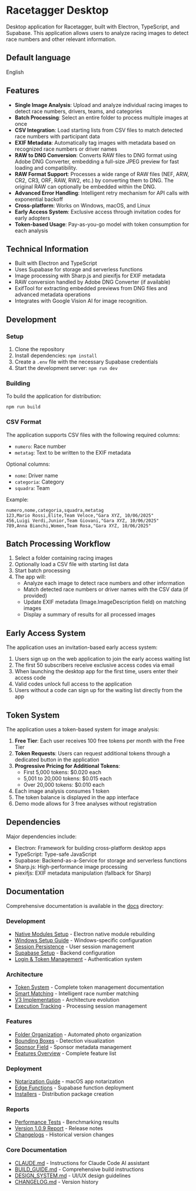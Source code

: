 # Racetagger Desktop

Desktop application for Racetagger, built with Electron, TypeScript, and Supabase. This application allows users to analyze racing images to detect race numbers and other relevant information.

## Default language
English

## Features

- **Single Image Analysis**: Upload and analyze individual racing images to detect race numbers, drivers, teams, and categories
- **Batch Processing**: Select an entire folder to process multiple images at once
- **CSV Integration**: Load starting lists from CSV files to match detected race numbers with participant data
- **EXIF Metadata**: Automatically tag images with metadata based on recognized race numbers or driver names
- **RAW to DNG Conversion**: Converts RAW files to DNG format using Adobe DNG Converter, embedding a full-size JPEG preview for fast loading and compatibility.
- **RAW Format Support**: Processes a wide range of RAW files (NEF, ARW, CR2, CR3, ORF, RAW, RW2, etc.) by converting them to DNG. The original RAW can optionally be embedded within the DNG.
- **Advanced Error Handling**: Intelligent retry mechanism for API calls with exponential backoff
- **Cross-platform**: Works on Windows, macOS, and Linux
- **Early Access System**: Exclusive access through invitation codes for early adopters
- **Token-based Usage**: Pay-as-you-go model with token consumption for each analysis

## Technical Information

- Built with Electron and TypeScript
- Uses Supabase for storage and serverless functions
- Image processing with Sharp.js and piexifjs for EXIF metadata
- RAW conversion handled by Adobe DNG Converter (if available)
- ExifTool for extracting embedded previews from DNG files and advanced metadata operations
- Integrates with Google Vision AI for image recognition.

## Development

### Setup

1. Clone the repository
2. Install dependencies: `npm install`
3. Create a `.env` file with the necessary Supabase credentials
4. Start the development server: `npm run dev`

### Building

To build the application for distribution:

```
npm run build
```

### CSV Format

The application supports CSV files with the following required columns:
- `numero`: Race number
- `metatag`: Text to be written to the EXIF metadata

Optional columns:
- `nome`: Driver name
- `categoria`: Category
- `squadra`: Team

Example:
```
numero,nome,categoria,squadra,metatag
123,Mario Rossi,Elite,Team Veloce,"Gara XYZ, 10/06/2025"
456,Luigi Verdi,Junior,Team Giovani,"Gara XYZ, 10/06/2025"
789,Anna Bianchi,Women,Team Rosa,"Gara XYZ, 10/06/2025"
```

## Batch Processing Workflow

1. Select a folder containing racing images
2. Optionally load a CSV file with starting list data
3. Start batch processing
4. The app will:
   - Analyze each image to detect race numbers and other information
   - Match detected race numbers or driver names with the CSV data (if provided)
   - Update EXIF metadata (Image.ImageDescription field) on matching images
   - Display a summary of results for all processed images

## Early Access System

The application uses an invitation-based early access system:

1. Users sign up on the web application to join the early access waiting list
2. The first 50 subscribers receive exclusive access codes via email
3. When launching the desktop app for the first time, users enter their access code
4. Valid codes unlock full access to the application
5. Users without a code can sign up for the waiting list directly from the app

## Token System

The application uses a token-based system for image analysis:

1. **Free Tier**: Each user receives 100 free tokens per month with the Free Tier
2. **Token Requests**: Users can request additional tokens through a dedicated button in the application
3. **Progressive Pricing for Additional Tokens**:
   - First 5,000 tokens: $0.020 each
   - 5,001 to 20,000 tokens: $0.015 each
   - Over 20,000 tokens: $0.010 each
4. Each image analysis consumes 1 token
5. The token balance is displayed in the app interface
6. Demo mode allows for 3 free analyses without registration

## Dependencies

Major dependencies include:
- Electron: Framework for building cross-platform desktop apps
- TypeScript: Type-safe JavaScript
- Supabase: Backend-as-a-Service for storage and serverless functions
- Sharp.js: High-performance image processing
- piexifjs: EXIF metadata manipulation (fallback for Sharp)

## Documentation

Comprehensive documentation is available in the [docs](./docs/) directory:

### Development
- [Native Modules Setup](./docs/development/native-modules.md) - Electron native module rebuilding
- [Windows Setup Guide](./docs/development/windows-setup.md) - Windows-specific configuration
- [Session Persistence](./docs/development/session-persistence.md) - User session management
- [Supabase Setup](./docs/development/supabase-setup.md) - Backend configuration
- [Login & Token Management](./docs/development/login-token.md) - Authentication system

### Architecture
- [Token System](./docs/architecture/token-system.md) - Complete token management documentation
- [Smart Matching](./docs/architecture/smart-matching.md) - Intelligent race number matching
- [V3 Implementation](./docs/architecture/v3-implementation.md) - Architecture evolution
- [Execution Tracking](./docs/architecture/execution-tracking.md) - Processing session management

### Features
- [Folder Organization](./docs/features/folder-organization.md) - Automated photo organization
- [Bounding Boxes](./docs/features/bounding-boxes.md) - Detection visualization
- [Sponsor Field](./docs/features/sponsor-field.md) - Sponsor metadata management
- [Features Overview](./docs/features/features-overview.md) - Complete feature list

### Deployment
- [Notarization Guide](./docs/deployment/notarization.md) - macOS app notarization
- [Edge Functions](./docs/deployment/edge-functions.md) - Supabase function deployment
- [Installers](./docs/deployment/installers.md) - Distribution package creation

### Reports
- [Performance Tests](./docs/reports/performance-tests.md) - Benchmarking results
- [Version 1.0.9 Report](./docs/reports/v1.0.9-report.md) - Release notes
- [Changelogs](./docs/reports/changelogs/) - Historical version changes

### Core Documentation
- [CLAUDE.md](./CLAUDE.md) - Instructions for Claude Code AI assistant
- [BUILD_GUIDE.md](./BUILD_GUIDE.md) - Comprehensive build instructions
- [DESIGN_SYSTEM.md](./DESIGN_SYSTEM.md) - UI/UX design guidelines
- [CHANGELOG.md](./CHANGELOG.md) - Version history
